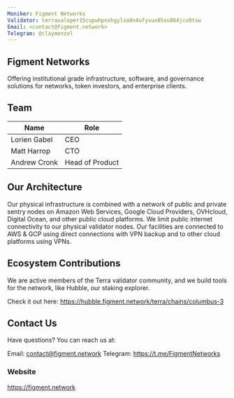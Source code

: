 ```yaml
---
Moniker: Figment Networks
Validator: terravaloper15cupwhpnxhgylxa8n4ufyvux05xu864jcv0tsw
Email: <contact@figment.network>
Telegram: @claymenzel
---
```


## Figment Networks

Offering institutional grade infrastructure, software, and governance solutions for networks, token investors, and enterprise clients.

## Team

| Name         | Role 
| ------------ | --------------- |
| Lorien Gabel | CEO             |
| Matt Harrop  | CTO             |
| Andrew Cronk | Head of Product |

## Our Architecture

Our physical infrastructure is combined with a network of public and private sentry nodes on Amazon Web Services, Google Cloud Providers, OVHcloud, Digital Ocean, and other public cloud platforms. We limit public internet connectivity to our physical validator nodes. Our facilities are connected to AWS & GCP using direct connections with VPN backup and to other cloud platforms using VPNs.

## Ecosystem Contributions

We are active members of the Terra validator community, and we build tools for the network, like Hubble, our staking explorer.

Check it out here: <https://hubble.figment.network/terra/chains/columbus-3>

## Contact Us

Have questions? You can reach us at:

Email: <contact@figment.network>
Telegram: <https://t.me/FigmentNetworks>

### Website

https://figment.network

